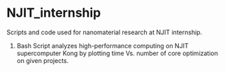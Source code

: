 # NJIT_internship

Scripts and code used for nanomaterial research at NJIT internship.

1) Bash Script analyzes high-performance computing on NJIT supercomputer Kong by plotting time Vs. number of core optimization on given projects.
